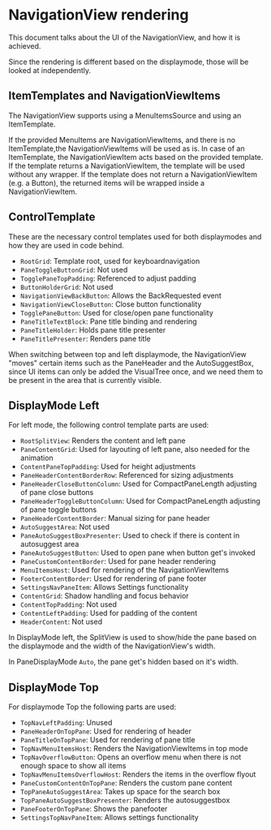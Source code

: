 # NavigationView rendering

This document talks about the UI of the NavigationView, and how it is achieved.

Since the rendering is different based on the displaymode, those will be looked at independently.

## ItemTemplates and NavigationViewItems

The NavigationView supports using a MenuItemsSource and using an ItemTemplate.

If the provided MenuItems are NavigationViewItems, and there is no ItemTemplate,the NavigationViewItems will be used as is.
In case of an ItemTemplate, the NavigationViewItem acts based on the provided template.
If the template returns a NavigationViewItem, the template will be used without any wrapper.
If the template does not return a NavigationViewItem (e.g. a Button), the returned items will be wrapped inside a NavigationViewItem.

## ControlTemplate

These are the necessary control templates used for both displaymodes and how they are used in code behind.

* `RootGrid`: Template root, used for keyboardnavigation
* `PaneToggleButtonGrid`: Not used
* `TogglePaneTopPadding`: Referenced to adjust padding
* `ButtonHolderGrid`: Not used
* `NavigationViewBackButton`: Allows the BackRequested event
* `NavigationViewCloseButton`: Close button functionality
* `TogglePaneButton`: Used for close/open pane functionality
* `PaneTitleTextBlock`: Pane title binding and rendering
* `PaneTitleHolder`: Holds pane title presenter
* `PaneTitlePresenter`: Renders pane title

When switching between top and left displaymode, the NavigationView "moves" certain items such as the PaneHeader and the AutoSuggestBox,
since UI items can only be added the VisualTree once, and we need them to be present in the area that is currently visible.

## DisplayMode Left

For left mode, the following control template parts are used:

* `RootSplitView`: Renders the content and left pane
* `PaneContentGrid`: Used for layouting of left pane, also needed for the animation
* `ContentPaneTopPadding`: Used for height adjustments
* `PaneHeaderContentBorderRow`: Referenced for sizing adjustments
* `PaneHeaderCloseButtonColumn`: Used for CompactPaneLength adjusting of pane close buttons
* `PaneHeaderToggleButtonColumn`: Used for CompactPaneLength adjusting of pane toggle buttons
* `PaneHeaderContentBorder`: Manual sizing for pane header
* `AutoSuggestArea`: Not used
* `PaneAutoSuggestBoxPresenter`: Used to check if there is content in autosuggest area
* `PaneAutoSuggestButton`: Used to open pane when button get's invoked
* `PaneCustomContentBorder`: Used for pane header rendering
* `MenuItemsHost`: Used for rendering of the NavigationViewItems
* `FooterContentBorder`: Used for rendering of pane footer 
* `SettingsNavPaneItem`: Allows Settings functionality
* `ContentGrid`: Shadow handling and focus behavior
* `ContentTopPadding`: Not used
* `ContentLeftPadding`: Used for padding of the content
* `HeaderContent`: Not used

In DisplayMode left, the SplitView is used to show/hide the pane based on the displaymode and the width of the NavigationView's width.

In PaneDisplayMode `Auto`, the pane get's hidden based on it's width.

## DisplayMode Top

For displaymode Top the following parts are used:

* `TopNavLeftPadding`: Unused
* `PaneHeaderOnTopPane`: Used for rendering of header
* `PaneTitleOnTopPane`: Used for rendering of pane title
* `TopNavMenuItemsHost`: Renders the NavigationViewItems in top mode
* `TopNavOverflowButton`: Opens an overflow menu when there is not enough space to show all items
* `TopNavMenuItemsOverflowHost`: Renders the items in the overflow flyout
* `PaneCustomContentOnTopPane`: Renders the custom pane content
* `TopPaneAutoSuggestArea`: Takes up space for the search box
* `TopPaneAutoSuggestBoxPresenter`: Renders the autosuggestbox
* `PaneFooterOnTopPane`: Shows the panefooter
* `SettingsTopNavPaneItem`: Allows settings functionality